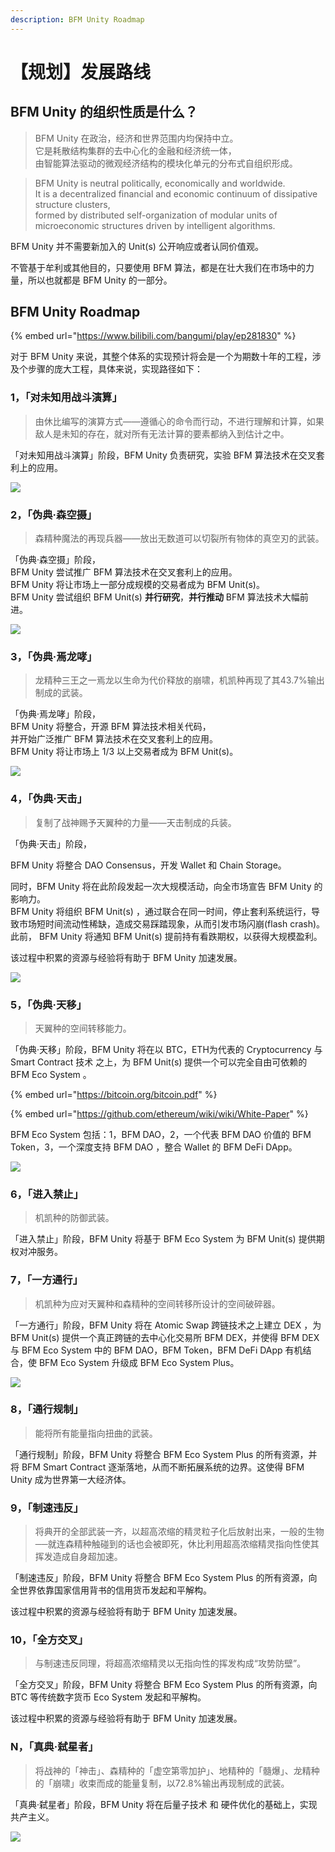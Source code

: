 ```yaml
---
description: BFM Unity Roadmap
---
```


# 【规划】发展路线

## BFM Unity 的组织性质是什么？

> BFM Unity 在政治，经济和世界范围内均保持中立。   
> 它是耗散结构集群的去中心化的金融和经济统一体，  
> 由智能算法驱动的微观经济结构的模块化单元的分布式自组织形成。

> BFM Unity is neutral politically, economically and worldwide.   
> It is a decentralized financial and economic continuum of dissipative structure clusters,   
> formed by distributed self-organization of modular units of microeconomic structures driven by intelligent algorithms.

BFM Unity 并不需要新加入的 Unit\(s\) 公开响应或者认同价值观。

不管基于牟利或其他目的，只要使用 BFM 算法，都是在壮大我们在市场中的力量，所以也就都是 BFM Unity 的一部分。

## BFM Unity Roadmap

{% embed url="https://www.bilibili.com/bangumi/play/ep281830" %}

对于 BFM Unity 来说，其整个体系的实现预计将会是一个为期数十年的工程，涉及个步骤的庞大工程，具体来说，实现路径如下：

### 1，「对未知用战斗演算」

> 由休比编写的演算方式——遵循心的命令而行动，不进行理解和计算，如果敌人是未知的存在，就对所有无法计算的要素都纳入到估计之中。

 「对未知用战斗演算」阶段，BFM Unity 负责研究，实验 BFM 算法技术在交叉套利上的应用。

![](.gitbook/assets/ping-mu-kuai-zhao-20200325-shang-wu-7.38.44.png)

### 2，「伪典·森空摄」

> 森精种魔法的再现兵器——放出无数道可以切裂所有物体的真空刃的武装。

「伪典·森空摄」阶段，  
BFM Unity 尝试推广 BFM 算法技术在交叉套利上的应用。  
BFM Unity 将让市场上一部分成规模的交易者成为 BFM Unit\(s\)。  
BFM Unity 尝试组织 BFM Unit\(s\) **并行研究**，**并行推动** BFM 算法技术大幅前进。

![](.gitbook/assets/ping-mu-kuai-zhao-20200325-shang-wu-7.39.35.png)

### 3，「伪典·焉龙哮」

> 龙精种三王之一焉龙以生命为代价释放的崩啸，机凯种再现了其43.7%输出制成的武装。

「伪典·焉龙哮」阶段，  
BFM Unity 将整合，开源 BFM 算法技术相关代码，  
并开始广泛推广 BFM 算法技术在交叉套利上的应用。  
BFM Unity 将让市场上 1/3 以上交易者成为 BFM Unit\(s\)。

![](.gitbook/assets/ping-mu-kuai-zhao-20200325-shang-wu-7.39.51.png)

### 4，「伪典·天击」

> 复制了战神赐予天翼种的力量——天击制成的兵装。

「伪典·天击」阶段，  
  
BFM Unity 将整合 DAO Consensus，开发 Wallet 和 Chain Storage。

同时，BFM Unity 将在此阶段发起一次大规模活动，向全市场宣告 BFM Unity 的影响力。  
BFM Unity 将组织 BFM Unit\(s\) ，通过联合在同一时间，停止套利系统运行，导致市场短时间流动性稀缺，造成交易踩踏现象，从而引发市场闪崩\(flash crash\)。  
此前， BFM Unity 将通知 BFM Unit\(s\) 提前持有看跌期权，以获得大规模盈利。

该过程中积累的资源与经验将有助于 BFM Unity 加速发展。

![](.gitbook/assets/ping-mu-kuai-zhao-20200325-shang-wu-7.40.32.png)

### 5，「伪典·天移」

> 天翼种的空间转移能力。

「伪典·天移」阶段，BFM Unity 将在以 BTC，ETH为代表的 Cryptocurrency 与 Smart Contract 技术 之上，为 BFM Unit\(s\) 提供一个可以完全自由可依赖的 BFM Eco System 。

{% embed url="https://bitcoin.org/bitcoin.pdf" %}

{% embed url="https://github.com/ethereum/wiki/wiki/White-Paper" %}

 BFM Eco System 包括：1，BFM DAO，2，一个代表 BFM DAO 价值的 BFM Token，3，一个深度支持 BFM DAO ，整合 Wallet 的 BFM DeFi DApp。

![](.gitbook/assets/ping-mu-kuai-zhao-20200325-shang-wu-7.41.05.png)

### 6，「进入禁止」

> 机凯种的防御武装。

「进入禁止」阶段，BFM Unity 将基于 BFM Eco System  为 BFM Unit\(s\) 提供期权对冲服务。

### 7，「一方通行」

> 机凯种为应对天翼种和森精种的空间转移所设计的空间破碎器。

「一方通行」阶段，BFM Unity 将在 Atomic Swap 跨链技术之上建立 DEX ，为 BFM Unit\(s\) 提供一个真正跨链的去中心化交易所 BFM DEX，并使得 BFM DEX 与 BFM Eco System 中的 BFM DAO，BFM Token，BFM DeFi DApp 有机结合，使 BFM Eco System 升级成 BFM Eco System Plus。

![](.gitbook/assets/ping-mu-kuai-zhao-20200325-shang-wu-7.41.40.png)

### 8，「通行规制」

> 能将所有能量指向扭曲的武装。

「通行规制」阶段，BFM Unity 将整合 BFM Eco System Plus 的所有资源，并将 BFM Smart Contract 逐渐落地，从而不断拓展系统的边界。这使得 BFM Unity 成为世界第一大经济体。

### 9，「制速违反」

> 将典开的全部武装一齐，以超高浓缩的精灵粒子化后放射出来，一般的生物──就连森精种触碰到的话也会被即死，休比利用超高浓缩精灵指向性使其挥发造成自身超加速。

「制速违反」阶段，BFM Unity 将整合 BFM Eco System Plus 的所有资源，向全世界依靠国家信用背书的信用货币发起和平解构。

该过程中积累的资源与经验将有助于 BFM Unity 加速发展。

###  10，「全方交叉」

> 与制速违反同理，将超高浓缩精灵以无指向性的挥发构成“攻势防壁”。

「全方交叉」阶段，BFM Unity 将整合 BFM Eco System Plus 的所有资源，向 BTC 等传统数字货币 Eco System 发起和平解构。

该过程中积累的资源与经验将有助于 BFM Unity 加速发展。

### N，「真典·弑星者」

> 将战神的「神击」、森精种的「虚空第零加护」、地精种的「髓爆」、龙精种的「崩啸」收束而成的能量复制，以72.8%输出再现制成的武装。

「真典·弑星者」阶段，BFM Unity 将在后量子技术 和 硬件优化的基础上，实现共产主义。

![](.gitbook/assets/ping-mu-kuai-zhao-20200325-shang-wu-7.41.55.png)

